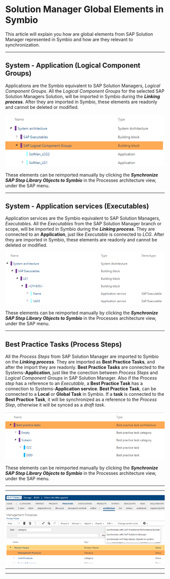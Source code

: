 # Solution Manager Global Elements in Symbio

This article will explain you how are global elements from SAP Solution Manager represented in Symbio and how are they relevant to synchronization.

***
## System - Application (Logical Component Groups)

Applications are the Symbio equivalent to SAP Solution Managers, *Logical Component Groups*. All the *Logical Component Groups* for the selected 
SAP Solution Managers Solution, will be imported in Symbio during the ***Linking process***. After they are imported in Symbio, these elements are readonly
and cannot be deleted or modified.

![Test](media/Applications.png)

These elements can be reimported manually by clicking the ***Synchronize SAP Step Library Objects to Symbio*** in the Processes architecture view, under the SAP menu.

***
## System - Application services (Executables)

Application services are the Symbio equivalent to SAP Solution Managers, *Executables*. All the *Executables* from the
SAP Solution Manager branch or scope, will be imported in Symbio during the ***Linking process***. They are connected to an **Application**, just like *Executable* is connected to *LCG*. After they are imported in Symbio, these elements are readonly and cannot be deleted or modified.

![Test](media/ApplicationServices.png)

These elements can be reimported manually by clicking the ***Synchronize SAP Step Library Objects to Symbio*** in the Processes architecture view, under the SAP menu.

***
## Best Practice Tasks (Process Steps)

All the *Process Steps* from SAP Solution Manager are imported to Symbio on the ***Linking process***. They are imported as **Best Practice Tasks**, 
and after the import they are readonly. **Best Practice Tasks** are connected to the Systems-**Application**, just like the conection between 
*Process Steps* and *Logical Component Groups* in SAP Solution Manager. Also if the *Process step* has a reference to an *Executable*, a **Best Practice Task** has a connection to Systems-**Application service**.
**Best Practice Task**, can be connected to a **Local** or **Global Task** in Symbio. If a **task** is connected to the **Best Practice Task**, it will be
synchronized as a reference to the *Process Step*, otherwise it will be synced as a *draft task*. 

![Test](media/BestPracticeTasks.png)

These elements can be reimported manually by clicking the ***Synchronize SAP Step Library Objects to Symbio*** in the Processes architecture view, under the SAP menu.

***
---

![Test](media/SyncBPTsButton.png)

---
***